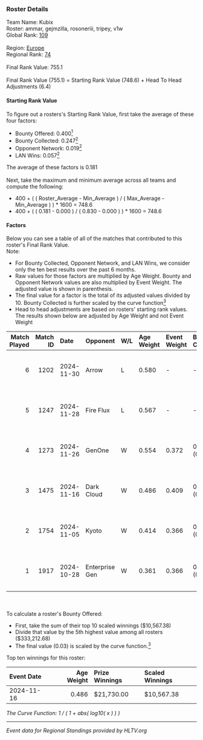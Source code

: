 ### Roster Details<br />
Team Name: Kubix<br />
Roster: ammar, gejmzilla, rosoneriii, tripey, v1w<br />
Global Rank: [109](../../standings_global_2025_03_03.md)<br />
<br />
Region: [Europe]( ../../standings_europe_2025_03_03.md)<br />
Regional Rank: [74]( ../../standings_europe_2025_03_03.md)<br />
<br />
Final Rank Value:  755.1<br />
<br />
Final Rank Value (755.1) = Starting Rank Value (748.6) + Head To Head Adjustments (6.4)<br />

#### Starting Rank Value<br />
To figure out a rosters's Starting Rank Value, first take the average of these four factors:<br />
- Bounty Offered: 0.400[<sup>1</sup>](#table2)
- Bounty Collected: 0.247[<sup>2</sup>](#table1)
- Opponent Network: 0.019[<sup>2</sup>](#table1)
- LAN Wins: 0.057[<sup>2</sup>](#table1)

The average of these factors is 0.181<br />
<br />
Next, take the maximum and minimum average across all teams and compute the following:<br />
- 400 + ( ( Roster_Average - Min_Average ) / ( Max_Average - Min_Average ) ) * 1600 = 748.6
- 400 + ( ( 0.181 - 0.000 ) / ( 0.830 - 0.000 ) ) * 1600 = 748.6


#### Factors<br />
Below you can see a table of all of the matches that contributed to this roster's Final Rank Value.<br />
Note:<br />

- For Bounty Collected, Opponent Network, and LAN Wins, we consider only the ten best results over the past 6 months.
- Raw values for those factors are multiplied by Age Weight. Bounty and Opponent Network values are also multiplied by Event Weight. The adjusted value is shown in parenthesis.
- The final value for a factor is the total of its adjusted values divided by 10. Bounty Collected is further scaled by the curve function[<sup>3</sup>](#curveFunction)
- Head to head adjustments are based on rosters' starting rank values. The results shown below are adjusted by Age Weight and not Event Weight
<span id="table1"></span><br />


| Match Played | Match ID | Date       | Opponent       | W/L | Age Weight | Event Weight | Bounty Collected | Opponent Network | LAN Wins  | H2H Adj. | Roster                                    |
| -: | -: | :- | :- | :- | :- | :- | :- | :- | :- | -: | :- |
|            6 |     1202 | 2024-11-30 | Arrow          | L   | 0.580      | -            | -                | -                | -         |    -9.07 | ammar, gejmzilla, rosoneriii, tripey, v1w |
|            5 |     1247 | 2024-11-28 | Fire Flux      | L   | 0.567      | -            | -                | -                | -         |    -7.54 | ammar, gejmzilla, rosoneriii, tripey, v1w |
|            4 |     1273 | 2024-11-26 | GenOne         | W   | 0.554      | 0.372        | 0.008 (0.002)    | 0.538 (0.111)    | 0 (0.000) |     8.07 | ammar, gejmzilla, rosoneriii, tripey, v1w |
|            3 |     1475 | 2024-11-16 | Dark Cloud     | W   | 0.486      | 0.409        | 0.027 (0.005)    | 0.387 (0.077)    | 1 (0.486) |     7.81 | ammar, gejmzilla, rosoneriii, tripey, v1w |
|            2 |     1754 | 2024-11-05 | Kyoto          | W   | 0.414      | 0.366        | 0.011 (0.002)    | 0.022 (0.003)    | 0 (0.000) |     4.69 | ammar, gejmzilla, rosoneriii, tripey, v1w |
|            1 |     1917 | 2024-10-28 | Enterprise Gen | W   | 0.361      | 0.366        | 0.001 (0.000)    | 0.000 (0.000)    | 0 (0.000) |     2.47 | ammar, gejmzilla, rosoneriii, tripey, v1w |

<br />
<span id="table2"></span><br />
To calculate a roster's Bounty Offered:<br />

- First, take the sum of their top 10 scaled winnings ($10,567.38)
- Divide that value by the 5th highest value among all rosters ($333,212.68)
- The final value (0.03) is scaled by the curve function.[<sup>3</sup>](#curveFunction)

Top ten winnings for this roster:<br />

| Event Date | Age Weight | Prize Winnings | Scaled Winnings |
| :- | -: | :- | :- |
| 2024-11-16 |      0.486 | $21,730.00     | $10,567.38      |


<span id="curveFunction"></span>_The Curve Function: 1 / ( 1 + abs( log10( x ) ) )_<br />

---
_Event data for Regional Standings provided by HLTV.org_<br />
